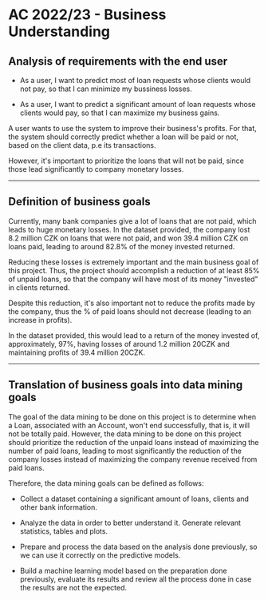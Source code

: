 # AC 2022/23 - Business Understanding

## Analysis of requirements with the end user

- As a user, I want to predict most of loan requests whose clients would not pay, so that I can minimize my bussiness losses.

- As a user, I want to predict a significant amount of loan requests whose clients would pay, so that I can maximize my business gains.

A user wants to use the system to improve their business's profits. For that, the system should correctly predict whether a loan will be paid or not, based on the client data, p.e its transactions. 

However, it's important to prioritize the loans that will not be paid, since those lead significantly to company monetary losses.

---- 

## Definition of business goals

Currently, many bank companies give a lot of loans that are not paid, which leads to huge monetary losses.
In the dataset provided, the company lost 8.2 million CZK on loans that were not paid, and won 39.4 million CZK on loans paid, leading to
around 82.8% of the money invested returned.

Reducing these losses is extremely important and the main business goal of this project. Thus, the project should accomplish
a reduction of at least 85% of unpaid loans, so that the company will have most of its money "invested" in clients returned.

Despite this reduction, it's also important not to reduce the profits made by the company, thus the % of paid loans should not decrease (leading to an increase in profits).

In the dataset provided, this would lead to a return of the money invested of, approximately, 97%, having losses of around 1.2 million 20CZK and 
maintaining profits of 39.4 million 20CZK.
 
----

## Translation of business goals into data mining goals

The goal of the data mining to be done on this project is to determine when a Loan, associated with an Account, won't end successfully, that is, it will not be totally paid. However, the data mining to be done on this project should prioritize the reduction of the unpaid loans instead of maximizing the number of paid loans, leading to most significantly the reduction of the company losses instead of maximizing the company revenue received from paid loans.

Therefore, the data mining goals can be defined as follows:

- Collect a dataset containing a significant amount of loans, clients and other bank information.

- Analyze the data in order to better understand it. Generate relevant statistics, tables and plots.

- Prepare and process the data based on the analysis done previously, so we can use it correctly on the predictive models.

- Build a machine learning model based on the preparation done previously, evaluate its results and review all the process done in case the results are not the expected.



